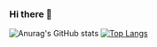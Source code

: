 ### Hi there 👋

<!--
**xingsheng0112/xingsheng0112** is a ✨ _special_ ✨ repository because its `README.md` (this file) appears on your GitHub profile.

Here are some ideas to get you started:

- 🔭 I’m currently working on ...
- 🌱 I’m currently learning ...
- 👯 I’m looking to collaborate on ...
- 🤔 I’m looking for help with ...
- 💬 Ask me about ...
- 📫 How to reach me: ...
- 😄 Pronouns: ...
- ⚡ Fun fact: ...
-->
![Anurag's GitHub stats](https://github-readme-stats.vercel.app/api?username=xingsheng0112&show_icons=true&theme=radical)
[![Top Langs](https://github-readme-stats.vercel.app/api/top-langs/?username=xingsheng0112&layout=compact)](https://github.com/anuraghazra/github-readme-stats)
